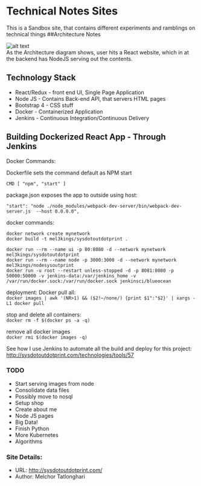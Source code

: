 # Technical Notes Sites
This is a Sandbox site, that contains different experiments and ramblings on technical things
##Architecture Notes

![alt text](https://github.com/mel3kings/sys.out.print/blob/master/sysout_architecture.png)
<br/>
As the Architecture diagram shows, user hits a React website, which in at the backend has NodeJS serving out the contents.


## Technology Stack

* React/Redux - front end UI, Single Page Application
* Node JS - Contains Back-end API, that servers HTML pages
* Bootstrap 4 - CSS stuff
* Docker - Containerized Application
* Jenkins - Continuous Integration/Continuous Delivery



## Building Dockerized React App - Through Jenkins
Docker Commands:

Dockerfile sets the command default as NPM start
```
CMD [ "npm", "start" ]
```
package.json exposes the app to outside using host:
```
"start": "node ./node_modules/webpack-dev-server/bin/webpack-dev-server.js  --host 0.0.0.0",

```

docker commands:
```
docker network create mynetwork
docker build -t mel3kings/sysdotoutdotprint .

docker run --rm --name ui -p 80:8080 -d --network mynetwork mel3kings/sysdotoutdotprint 
docker run --rm --name node -p 3000:3000 -d --network mynetwork mel3kings/nodesysoutprint 
docker run -u root --restart unless-stopped -d -p 8081:8080 -p 50000:50000 -v jenkins-data:/var/jenkins_home -v /var/run/docker.sock:/var/run/docker.sock jenkinsci/blueocean
```
deployment:
Docker pull all: <br/>
```docker images | awk '(NR>1) && ($2!~/none/) {print $1":"$2}' | xargs -L1 docker pull```

stop and delete all containers:<br/>
```docker rm -f $(docker ps -a -q) ```

remove all docker images <br/>
```docker rmi $(docker images -q)```

See how I use Jenkins to automate all the build and deploy for this project:
http://sysdotoutdotprint.com/technologies/tools/57


### TODO
* Start serving images from node
* Consolidate data files
* Possibly move to nosql
* Setup shop
* Create about me
* Node JS pages
* Big Data!
* Finish Python
* More Kubernetes
* Algorithms

### Site Details:
* URL: http://sysdotoutdotprint.com/
* Author: Melchor Tatlonghari
